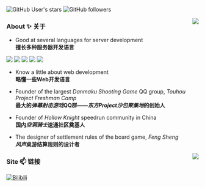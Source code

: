 ![GitHub User's stars](https://img.shields.io/github/stars/CuteReimu?style=flat&logo=github)
![GitHub followers](https://img.shields.io/github/followers/CuteReimu?style=flat&logo=github)

<img align="right" src="https://github-readme-stats-git-masterrstaa-rickstaa.vercel.app/api?username=CuteReimu&show_icons=true&theme=dracula&custom_title=奇葩の灵梦&count_private=true">

### About ✨ 关于

- Good at several languages for server development <br/>**擅长多种服务器开发语言**

![](https://img.shields.io/badge/Kotlin-white?logo=kotlin)
![](https://img.shields.io/badge/Go-white?logo=go)
![](https://img.shields.io/badge/Java-white?logo=openjdk&logoColor=black)
![](https://img.shields.io/badge/C%2B%2B-white?logo=C%2B%2B&logoColor=blue)
![](https://img.shields.io/badge/Erlang-white?logo=erlang&logoColor=red)

- Know a little about web development<br/>**略懂一些Web开发语言**

- Founder of the largest *Danmaku Shooting Game* QQ group, *Touhou Project Freshman Camp*<br/>**最大的*弹幕射击游戏*QQ群——*东方Project沙包聚集地*的创始人**

- Founder of *Hollow Knight* speedrun community in China<br/>**国内*空洞骑士*速通社区奠基人**

- The designer of settlement rules of the board game, *Feng Sheng*<br/>***风声*桌游结算规则的设计者**

<img align="right" src="https://github-readme-stats-git-masterrstaa-rickstaa.vercel.app/api/top-langs/?username=CuteReimu&layout=compact&hide_border=true&langs_count=20">

### Site 📫 链接

[![Bilibili](https://img.shields.io/badge/dynamic/json?labelColor=FE7398&logo=bilibili&logoColor=white&label=Bilibili-奇葩の灵梦&color=00aeec&query=%24.data.follower&url=https%3A%2F%2Fapi.bilibili.com%2Fx%2Fweb-interface%2Fcard%3Fmid%3D1415334)](https://space.bilibili.com/1415334)
